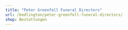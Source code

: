 ```yaml
---
title: "Peter Greenfell Funeral Directors"
url: /bedlington/peter-greenfell-funeral-directors/
shop: Bestattungen
---
```

